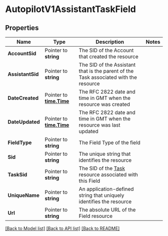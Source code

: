 # AutopilotV1AssistantTaskField

## Properties

Name | Type | Description | Notes
------------ | ------------- | ------------- | -------------
**AccountSid** | Pointer to **string** | The SID of the Account that created the resource |
**AssistantSid** | Pointer to **string** | The SID of the Assistant that is the parent of the Task associated with the resource |
**DateCreated** | Pointer to [**time.Time**](time.Time.md) | The RFC 2822 date and time in GMT when the resource was created |
**DateUpdated** | Pointer to [**time.Time**](time.Time.md) | The RFC 2822 date and time in GMT when the resource was last updated |
**FieldType** | Pointer to **string** | The Field Type of the field |
**Sid** | Pointer to **string** | The unique string that identifies the resource |
**TaskSid** | Pointer to **string** | The SID of the [Task](https://www.twilio.com/docs/autopilot/api/task) resource associated with this Field |
**UniqueName** | Pointer to **string** | An application-defined string that uniquely identifies the resource |
**Url** | Pointer to **string** | The absolute URL of the Field resource |

[[Back to Model list]](../README.md#documentation-for-models) [[Back to API list]](../README.md#documentation-for-api-endpoints) [[Back to README]](../README.md)


